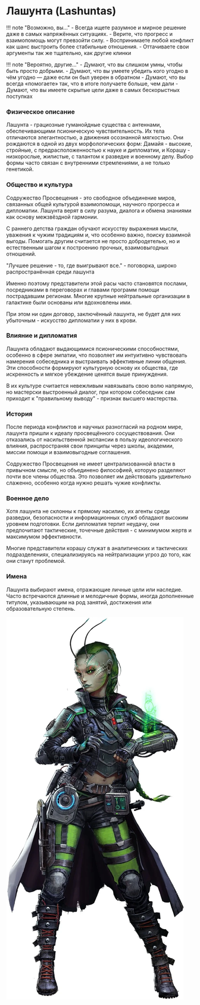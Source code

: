 # Лашунта (Lashuntas)

!!! note "Возможно, вы..."
    - Всегда ищете разумное и мирное решение даже в самых напряжённых ситуациях.
    - Верите, что прогресс и взаимопомощь могут превзойти силу.
    - Воспринимаете любой конфликт как шанс выстроить более стабильные отношения.
    - Оттачиваете свои аргументы так же тщательно, как другие клинки

!!! note "Вероятно, другие..."
    - Думают, что вы слишком умны, чтобы быть просто добрыми.
    - Думают, что вы умеете убедить кого угодно в чём угодно — даже если он был уверен в обратном
    - Думают, что вы всегда «помогаете» так, что в итоге получаете больше, чем дали
    - Думают, что вы имеете скрытые цели даже в самых бескорыстных поступках

### Физическое описание
Лашунта - грациозные гуманойдные существа с антеннами, обеспечивающими псионическую чувствительность. Их тела отличаются элегантностью, а движения осознанной мягкостью. Они рождаются в одной из двух морфологических форм: Дамайя - высокие, стройные, с предрасположенностью к науке и дипломатии, и Корашу - низкорослые, жилистые, с талантом к разведке и военному делу. Выбор формы часто связан с внутренними стремлениями, а не только генетикой.



### Общество и культура
Содружество Просвещения - это свободное объединение миров, связанных общей культурой взаимопомощи, научного прогресса и дипломатии. Лашунта верят в силу разума, диалога и обмена знаниями как основу межзвёздной гармонии.

С раннего детства граждан обучают искусству выражения мысли, уважения к чужим традициям и, что особенно важно, поиску взаимной выгоды. Помогать другим считается не просто добродетелью, но и естественным шагом к построению прочных, взаимовыгодных отношений.

"Лучшее решение - то, где выигрывают все." - поговорка, широко распространённая среди лашунта

Именно поэтому представители этой расы часто становятся послами, посредниками в переговорах и главами программ помощи пострадавшим регионам. Многие крупные нейтральные организации в галактике были основаны или вдохновлены ими.

При этом ни один договор, заключённый лашунта, не будет для них убыточным - искусство дипломатии у них в крови.



### Влияние и дипломатия
Лашунта обладают выдающимися псионическими способностями, особенно в сфере эмпатии, что позволяет им интуитивно чувствовать намерения собеседника и выстраивать эффективные линии общения. Эти способности формируют культурную основу их общества, где искренность и мягкое убеждение ценятся выше принуждения.

В их культуре считается невежливым навязывать свою волю напрямую, но мастерски выстроенный диалог, при котором собеседник сам приходит к "правильному выводу" - признак высшего мастерства.



### История
После периода конфликтов и научных разногласий на родном мире, лашунта пришли к идеалу просвещённого сосуществования. Они отказались от насильственной экспансии в пользу идеологического влияния, распространяя свои принципы через школы, академии, миссии помощи и взаимовыгодные соглашения.

Содружество Просвещения не имеет централизованной власти в привычном смысле, но объединено философией, которую разделяют почти все члены общества. Это позволяет им действовать удивительно слаженно, особенно когда нужно решать чужие конфликты.



### Военное дело
Хотя лашунта не склонны к прямому насилию, их агенты среди разведки, безопасности и информационных служб обладают высоким уровнем подготовки. Если дипломатия терпит неудачу, они предпочитают тактические, точечные действия - с минимумом жертв и максимумом эффективности.

Многие представители корашу служат в аналитических и тактических подразделениях, специализируясь на нейтрализации угроз до того, как они станут проблемой.



### Имена
Лашунта выбирают имена, отражающие личные цели или наследие. Часто встречаются длинные и мелодичные формы, иногда дополненные титулом, указывающим на род занятий, достижения или образовательную степень.

![Лашунта](../../images/LASHUNTA.webp)